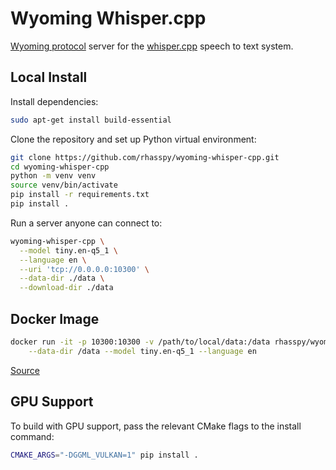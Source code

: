 # Wyoming Whisper.cpp

[Wyoming protocol](https://github.com/rhasspy/wyoming) server for the [whisper.cpp](https://github.com/ggerganov/whisper.cpp) speech to text system.

## Local Install

Install dependencies:

```sh
sudo apt-get install build-essential
```

Clone the repository and set up Python virtual environment:

``` sh
git clone https://github.com/rhasspy/wyoming-whisper-cpp.git
cd wyoming-whisper-cpp
python -m venv venv
source venv/bin/activate
pip install -r requirements.txt
pip install .
```

Run a server anyone can connect to:
```sh
wyoming-whisper-cpp \
  --model tiny.en-q5_1 \
  --language en \
  --uri 'tcp://0.0.0.0:10300' \
  --data-dir ./data \
  --download-dir ./data
```

## Docker Image

``` sh
docker run -it -p 10300:10300 -v /path/to/local/data:/data rhasspy/wyoming-whisper-cpp \
    --data-dir /data --model tiny.en-q5_1 --language en
```

[Source](https://github.com/rhasspy/wyoming-addons/tree/master/whisper-cpp)

## GPU Support

To build with GPU support, pass the relevant CMake flags to the install command:

``` sh
CMAKE_ARGS="-DGGML_VULKAN=1" pip install .
```
